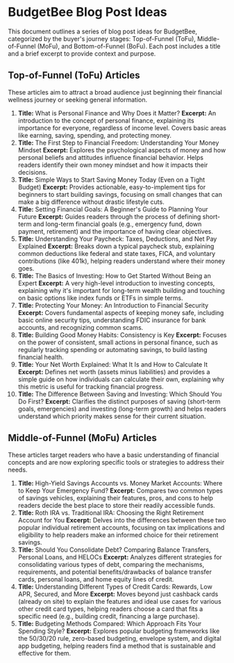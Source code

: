 # BudgetBee Blog Post Ideas

This document outlines a series of blog post ideas for BudgetBee, categorized by the buyer's journey stages: Top-of-Funnel (ToFu), Middle-of-Funnel (MoFu), and Bottom-of-Funnel (BoFu). Each post includes a title and a brief excerpt to provide context and purpose.

## Top-of-Funnel (ToFu) Articles

These articles aim to attract a broad audience just beginning their financial wellness journey or seeking general information.

1. **Title:** What is Personal Finance and Why Does it Matter?
    **Excerpt:** An introduction to the concept of personal finance, explaining its importance for everyone, regardless of income level. Covers basic areas like earning, saving, spending, and protecting money.
2. **Title:** The First Step to Financial Freedom: Understanding Your Money Mindset
    **Excerpt:** Explores the psychological aspects of money and how personal beliefs and attitudes influence financial behavior. Helps readers identify their own money mindset and how it impacts their decisions.
3. **Title:** Simple Ways to Start Saving Money Today (Even on a Tight Budget)
    **Excerpt:** Provides actionable, easy-to-implement tips for beginners to start building savings, focusing on small changes that can make a big difference without drastic lifestyle cuts.
4. **Title:** Setting Financial Goals: A Beginner's Guide to Planning Your Future
    **Excerpt:** Guides readers through the process of defining short-term and long-term financial goals (e.g., emergency fund, down payment, retirement) and the importance of having clear objectives.
5. **Title:** Understanding Your Paycheck: Taxes, Deductions, and Net Pay Explained
    **Excerpt:** Breaks down a typical paycheck stub, explaining common deductions like federal and state taxes, FICA, and voluntary contributions (like 401k), helping readers understand where their money goes.
6. **Title:** The Basics of Investing: How to Get Started Without Being an Expert
    **Excerpt:** A very high-level introduction to investing concepts, explaining why it's important for long-term wealth building and touching on basic options like index funds or ETFs in simple terms.
7. **Title:** Protecting Your Money: An Introduction to Financial Security
    **Excerpt:** Covers fundamental aspects of keeping money safe, including basic online security tips, understanding FDIC insurance for bank accounts, and recognizing common scams.
8. **Title:** Building Good Money Habits: Consistency is Key
    **Excerpt:** Focuses on the power of consistent, small actions in personal finance, such as regularly tracking spending or automating savings, to build lasting financial health.
9. **Title:** Your Net Worth Explained: What It Is and How to Calculate It
    **Excerpt:** Defines net worth (assets minus liabilities) and provides a simple guide on how individuals can calculate their own, explaining why this metric is useful for tracking financial progress.
10. **Title:** The Difference Between Saving and Investing: Which Should You Do First?
    **Excerpt:** Clarifies the distinct purposes of saving (short-term goals, emergencies) and investing (long-term growth) and helps readers understand which priority makes sense for their current situation.

## Middle-of-Funnel (MoFu) Articles

These articles target readers who have a basic understanding of financial concepts and are now exploring specific tools or strategies to address their needs.

1. **Title:** High-Yield Savings Accounts vs. Money Market Accounts: Where to Keep Your Emergency Fund?
    **Excerpt:** Compares two common types of savings vehicles, explaining their features, pros, and cons to help readers decide the best place to store their readily accessible funds.
2. **Title:** Roth IRA vs. Traditional IRA: Choosing the Right Retirement Account for You
    **Excerpt:** Delves into the differences between these two popular individual retirement accounts, focusing on tax implications and eligibility to help readers make an informed choice for their retirement savings.
3. **Title:** Should You Consolidate Debt? Comparing Balance Transfers, Personal Loans, and HELOCs
    **Excerpt:** Analyzes different strategies for consolidating various types of debt, comparing the mechanisms, requirements, and potential benefits/drawbacks of balance transfer cards, personal loans, and home equity lines of credit.
4. **Title:** Understanding Different Types of Credit Cards: Rewards, Low APR, Secured, and More
    **Excerpt:** Moves beyond just cashback cards (already on site) to explain the features and ideal use cases for various other credit card types, helping readers choose a card that fits a specific need (e.g., building credit, financing a large purchase).
5. **Title:** Budgeting Methods Compared: Which Approach Fits Your Spending Style?
    **Excerpt:** Explores popular budgeting frameworks like the 50/30/20 rule, zero-based budgeting, envelope system, and digital app budgeting, helping readers find a method that is sustainable and effective for them.
